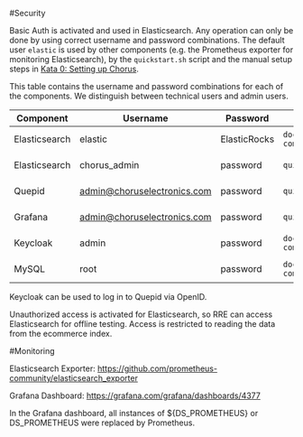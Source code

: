 #Security

Basic Auth is activated and used in Elasticsearch. Any operation can only be done by using correct username and password combinations. The default user `elastic` is used by other components (e.g. the Prometheus exporter for monitoring Elasticsearch), by the `quickstart.sh` script and the manual setup steps in [Kata 0: Setting up Chorus](katas/000_setting_up_chorus.md).

This table contains the username and password combinations for each of the components. We distinguish between technical users and admin users.

| Component     | Username                    | Password     | Origin               | Usage          |
|---------------|-----------------------------|--------------|----------------------|----------------|
| Elasticsearch | elastic                     | ElasticRocks | `docker-compose.yml` | Technical User |
| Elasticsearch | chorus_admin                | password     | `quickstart.sh`      | Admin User     |
| Quepid        | admin@choruselectronics.com | password     | `quickstart.sh`      | Admin User     |
| Grafana       | admin@choruselectronics.com | password     | `quickstart.sh`      | Admin User     |
| Keycloak      | admin                       | password     | `docker-compose.yml` | Admin User     |
| MySQL         | root                        | password     | `docker-compose.yml` | Admin User     |

Keycloak can be used to log in to Quepid via OpenID.

Unauthorized access is activated for Elasticsearch, so RRE can access Elasticsearch for offline testing. Access is restricted to reading the data from the ecommerce index.

#Monitoring

Elasticsearch Exporter:
https://github.com/prometheus-community/elasticsearch_exporter

Grafana Dashboard: https://grafana.com/grafana/dashboards/4377

In the Grafana dashboard, all instances of ${DS_PROMETHEUS} or DS_PROMETHEUS were replaced by Prometheus.

